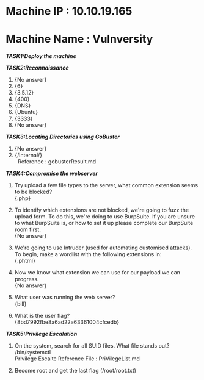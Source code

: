 # Machine IP : 10.10.19.165
# Machine Name : Vulnversity

***TASK1:Deploy the machine***

***TASK2:Reconnaissance<br>***
 1. {No answer}<br>
 2. {6} <br>
 3. {3.5.12}<br>
 4. {400} <br>
 5. {DNS} <br>
 6. {Ubuntu}<br>
 7. {3333}<br> 
 8. {No answer}<br>

***TASK3:Locating Directories using GoBuster***<br>
 1. {No answer}<br>
 2. {/internal/}<br>
     &nbsp; Reference : gobusterResult.md <br>

***TASK4:Compromise the webserver***<br>
 1. Try upload a few file types to the server, what common extension seems to be blocked?<br>
{.php}<br>

 2. To identify which extensions are not blocked, we're going to fuzz the upload form. To do this, we're doing to use BurpSuite. If you are unsure to what BurpSuite is, or how to set it up please complete our BurpSuite room first.<br>
  {No answer}<br>

3. We're going to use Intruder (used for automating customised attacks). To begin, make a wordlist with the following extensions in: <br>
  {.phtml}<br>

4. Now we know what extension we can use for our payload we can progress.<br>
  {No answer}<br>

 5. What user was running the web server?<br>
  {bill} <br>

 6. What is the user flag? <br>
  {8bd7992fbe8a6ad22a63361004cfcedb}<br>

  ***TASK5:Privilege Escalation***<br>

  1. On the system, search for all SUID files. What file stands out?<br> /bin/systemctl <br>
    Privilege Escalte Reference File : PriVilegeList.md

  2. Become root and get the last flag (/root/root.txt) <br>
  